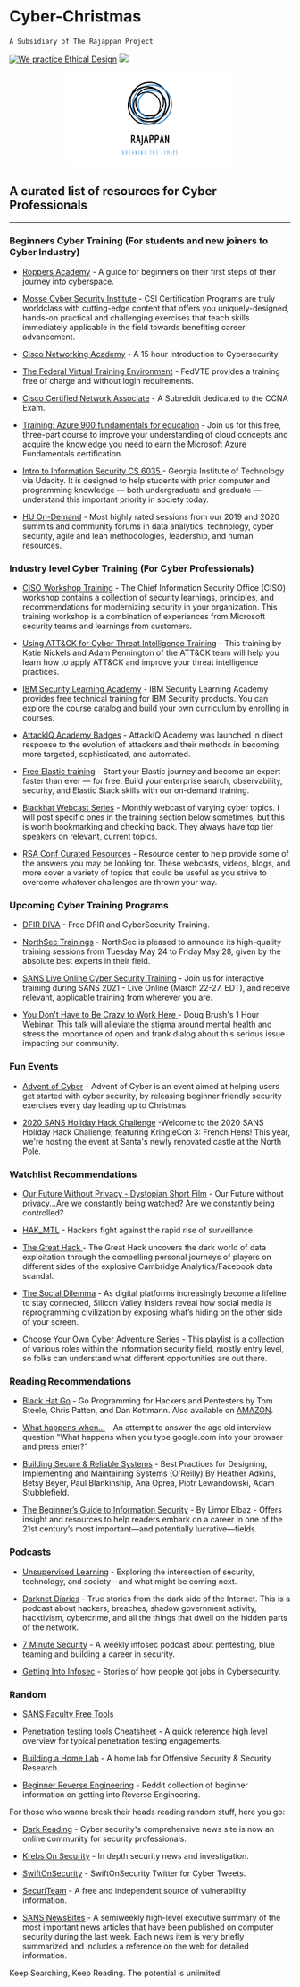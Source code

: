 # Cyber-Christmas
```
A Subsidiary of The Rajappan Project
```
<a href='https://ind.ie/ethical-design'><img style='margin-left: auto; margin-right: auto;' alt='We practice Ethical Design' src='https://img.shields.io/badge/Ethical_Design-_▲_❤_-blue.svg'></a>
![](https://visitor-badge.laobi.icu/badge?page_id=kaiiyer.christmas)

<div style='display: block; width: 300px; margin-left: auto; margin-right: auto;'><img style='margin-left: auto; margin-right: auto; margin-bottom: 0; ' alt='Rajappan: Breaking the limits' src='Logo.png'></div>

## A curated list of resources for Cyber Professionals

----------------------------

### Beginners Cyber Training (For students and new joiners to Cyber Industry)

- [Roppers Academy](https://www.hoppersroppers.org/index.html) - A guide for beginners on their first steps of their journey into cyberspace.

- [Mosse Cyber Security Institute](https://www.mosse-institute.com/certifications/mics-introduction-to-cyber-security.html) - CSI Certification Programs are truly worldclass with cutting-edge content that offers you uniquely-designed, hands-on practical and challenging exercises that teach skills immediately applicable in the field towards benefiting career advancement. 

- [Cisco Networking Academy](https://www.cisco.com/c/m/en_sg/partners/cisco-networking-academy/index.html) - A 15 hour Introduction to Cybersecurity.

- [The Federal Virtual Training Environment](https://fedvte.usalearning.gov/public_fedvte.php) - FedVTE provides a training free of charge and without login requirements.

- [Cisco Certified Network Associate](https://www.reddit.com/r/ccna/wiki/index) - A Subreddit dedicated to the CCNA Exam.

- [Training: Azure 900 fundamentals for education](https://info.microsoft.com/US-AzureApp-CATALOG-FY20-05May-12-TrainingAzure900fundamentalsforeducation-SRDEM15957_CatalogDisplayPage.html?fbclid=IwAR0E3ahbcZfbyiTLhHMS_AAYGUTULGetPLfSb55eLRQMZVobgnBeronXTY0) - Join us for this free, three-part course to improve your understanding of cloud concepts and acquire the knowledge you need to earn the Microsoft Azure Fundamentals certification. 

- [Intro to Information Security CS 6035 ](https://www.udacity.com/course/intro-to-information-security--ud459) - Georgia Institute of Technology via Udacity. It is designed to help students with prior computer and programming knowledge — both undergraduate and graduate — understand this important priority in society today.

- [HU On-Demand](https://professionaled.harrisburgu.edu/online-content/) - Most highly rated sessions from our 2019 and 2020 summits and community forums in data analytics, technology, cyber security, agile and lean methodologies, leadership, and human resources. 

### Industry level Cyber Training (For Cyber Professionals)

- [CISO Workshop Training](https://docs.microsoft.com/en-us/security/ciso-workshop/ciso-workshop) - The Chief Information Security Office (CISO) workshop contains a collection of security learnings, principles, and recommendations for modernizing security in your organization. This training workshop is a combination of experiences from Microsoft security teams and learnings from customers.

- [Using ATT&CK for Cyber Threat Intelligence Training](https://attack.mitre.org/resources/training/cti/) - This training by Katie Nickels and Adam Pennington of the ATT&CK team will help you learn how to apply ATT&CK and improve your threat intelligence practices. 

- [IBM Security Learning Academy](https://www.securitylearningacademy.com/) - IBM Security Learning Academy provides free technical training for IBM Security products. You can explore the course catalog and build your own curriculum by enrolling in courses.

- [AttackIQ Academy Badges](https://academy.attackiq.com) - AttackIQ Academy was launched in direct response to the evolution of attackers and their methods in becoming more targeted, sophisticated, and automated.

- [Free Elastic training](https://www.elastic.co/training/free) - Start your Elastic journey and become an expert faster than ever — for free. Build your enterprise search, observability, security, and Elastic Stack skills with our on-demand training.

- [Blackhat Webcast Series](https://www.blackhat.com/html/webcast/webcast-home.html) - Monthly webcast of varying cyber topics. I will post specific ones in the training section below sometimes, but this is worth bookmarking and checking back. They always have top tier speakers on relevant, current topics. 

- [RSA Conf Curated Resources](https://www.rsaconference.com/industry-topics/curated-resources/managing-an-unprecedented-crisis-2020) - Resource center to help provide some of the answers you may be looking for. These webcasts, videos, blogs, and more cover a variety of topics that could be useful as you strive to overcome whatever challenges are thrown your way. 

### Upcoming Cyber Training Programs

- [DFIR DIVA](https://freetraining.dfirdiva.com/) - Free DFIR and CyberSecurity Training.

- [NorthSec Trainings](https://www.nsec.io/training-sessions/) - NorthSec is pleased to announce its high-quality training sessions from Tuesday May 24 to Friday May 28, given by the absolute best experts in their field.

- [SANS Live Online Cyber Security Training](https://www.sans.org/event/sans-2021-live-online) - Join us for interactive training during SANS 2021 - Live Online (March 22-27, EDT), and receive relevant, applicable training from wherever you are.

- [You Don't Have to Be Crazy to Work Here ](https://register.gotowebinar.com/register/663760187128439051) - Doug Brush's 1 Hour Webinar. This talk will alleviate the stigma around mental health and stress the importance of open and frank dialog about this serious issue impacting our community.

### Fun Events

- [Advent of Cyber](https://www.tryhackme.com/christmas) - Advent of Cyber is an event aimed at helping users get started with cyber security, by releasing beginner friendly security exercises every day leading up to Christmas.

- [2020 SANS Holiday Hack Challenge](https://holidayhackchallenge.com/2020/) -Welcome to the 2020 SANS Holiday Hack Challenge, featuring KringleCon 3: French Hens! This year, we're hosting the event at Santa's newly renovated castle at the North Pole. 

### Watchlist Recommendations

- [Our Future Without Privacy - Dystopian Short Film](https://www.youtube.com/watch?v=8h4rR3dM_7Q) - Our Future without privacy...Are we constantly being watched? Are we constantly being controlled?

- [HAK_MTL](https://youtu.be/ddASIhBp9so) - Hackers fight against the rapid rise of surveillance.

- [The Great Hack ](https://youtu.be/iX8GxLP1FHo) - The Great Hack uncovers the dark world of data exploitation through the compelling personal journeys of players on different sides of the explosive Cambridge Analytica/Facebook data scandal.

- [The Social Dilemma](https://youtu.be/uaaC57tcci0) - As digital platforms increasingly become a lifeline to stay connected, Silicon Valley insiders reveal how social media is reprogramming civilization by exposing what’s hiding on the other side of your screen.

- [Choose Your Own Cyber Adventure Series](https://www.youtube.com/playlist?list=PL4Q-ttyNIRAqog96mt8C8lKWzTjW6f38F) - This playlist is a collection of various roles within the information security field, mostly entry level, so folks can understand what different opportunities are out there.

### Reading Recommendations

- [Black Hat Go](https://nostarch.com/blackhatgo) - Go Programming for Hackers and Pentesters by Tom Steele, Chris Patten, and Dan Kottmann.
Also available on [AMAZON](https://www.amazon.in/Black-Hat-Go-Programming-Pentesters-ebook/dp/B073NPY29N).

- [What happens when...](https://github.com/alex/what-happens-when#the-g-key-is-pressed) - An attempt to answer the age old interview question "What happens when you type google.com into your browser and press enter?" 

- [Building Secure & Reliable Systems](https://landing.google.com/sre/books/) - Best Practices for Designing, Implementing and Maintaining Systems (O'Reilly) By Heather Adkins, Betsy Beyer, Paul Blankinship, Ana Oprea, Piotr Lewandowski, Adam Stubblefield. 

- [The Beginner’s Guide to Information Security](https://www.amazon.com/Beginners-Guide-Information-Security-Kickstart-ebook/dp/B01JTDDSAM) - By Limor Elbaz - Offers insight and resources to help readers embark on a career in one of the 21st century’s most important—and potentially lucrative—fields. 

### Podcasts

- [Unsupervised Learning](https://danielmiessler.com/podcast/) - Exploring the intersection of security, technology, and society—and what might be coming next.

- [Darknet Diaries](https://darknetdiaries.com/episode/) - True stories from the dark side of the Internet. This is a podcast about hackers, breaches, shadow government activity, hacktivism, cybercrime, and all the things that dwell on the hidden parts of the network. 

- [7 Minute Security](https://7ms.us/) - A weekly infosec podcast about pentesting, blue teaming and building a career in security.

- [Getting Into Infosec](https://gettingintoinfosec.com/) - Stories of how people got jobs in Cybersecurity.

### Random

- [SANS Faculty Free Tools](https://www.sans.org/media/free/free-faculty-tools.pdf?msc=sans-free-lp)

- [Penetration testing tools Cheatsheet](https://highon.coffee/blog/penetration-testing-tools-cheat-sheet/) - A quick reference high level overview for typical penetration testing engagements. 

- [Building a Home Lab](https://systemoverlord.com/2017/10/24/building-a-home-lab-for-offensive-security-basics.html) - A home lab for Offensive Security & Security Research.

- [Beginner Reverse Engineering](https://www.reddit.com/r/ReverseEngineering/comments/hg0fx/a_modest_proposal_absolutely_no_babies_involved/) - Reddit collection of beginner information on getting into Reverse Engineering.

For those who wanna break their heads reading random stuff, here you go:

- [Dark Reading](https://www.darkreading.com/) - Cyber security's comprehensive news site is now an online community for security professionals. 

- [Krebs On Security](https://krebsonsecurity.com/) - In depth security news and investigation.

- [SwiftOnSecurity](https://twitter.com/SwiftOnSecurity) - SwiftOnSecurity Twitter for Cyber Tweets.

- [SecuriTeam](https://securiteam.com/) - A free and independent source of vulnerability information. 

- [SANS NewsBites](https://www.sans.org/newsletters/newsbites) - A semiweekly high-level executive summary of the most important news articles that have been published on computer security during the last week. Each news item is very briefly summarized and includes a reference on the web for detailed information.


Keep Searching, Keep Reading. The potential is unlimited!
